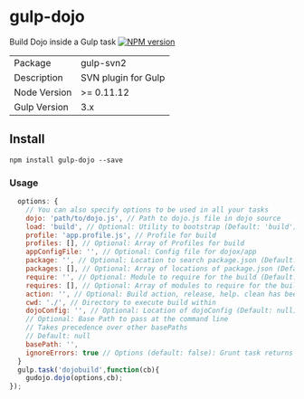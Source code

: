 # gulp-dojo
Build Dojo inside a Gulp task
[![NPM version](https://badge.fury.io/js/gulp-svn2.png)](http://badge.fury.io/js/gulp-svn2)
<table>
<tr>
<td>Package</td><td>gulp-svn2</td>
</tr>
<tr>
<td>Description</td>
<td>SVN plugin for Gulp</td>
</tr>
<tr>
<td>Node Version</td>
<td>>= 0.11.12</td>
</tr>
<tr>
<td>Gulp Version</td>
<td>3.x</td>
</tr>
</table>

## Install
    npm install gulp-dojo --save
    
### Usage

```javascript
  options: {
    // You can also specify options to be used in all your tasks
    dojo: 'path/to/dojo.js', // Path to dojo.js file in dojo source
    load: 'build', // Optional: Utility to bootstrap (Default: 'build')
    profile: 'app.profile.js', // Profile for build
    profiles: [], // Optional: Array of Profiles for build
    appConfigFile: '', // Optional: Config file for dojox/app
    package: '', // Optional: Location to search package.json (Default: nothing)
    packages: [], // Optional: Array of locations of package.json (Default: nothing)
    require: '', // Optional: Module to require for the build (Default: nothing)
    requires: [], // Optional: Array of modules to require for the build (Default: nothing)
    action: '', // Optional: Build action, release, help. clean has been deprecated.
    cwd: './', // Directory to execute build within
    dojoConfig: '', // Optional: Location of dojoConfig (Default: null),
    // Optional: Base Path to pass at the command line
    // Takes precedence over other basePaths
    // Default: null
    basePath: '',
    ignoreErrors: true // Options (default: false): Grunt task returns successful even if there are errors in the dojo build
  }
  gulp.task('dojobuild',function(cb){
	gudojo.dojo(options,cb);
});
```
